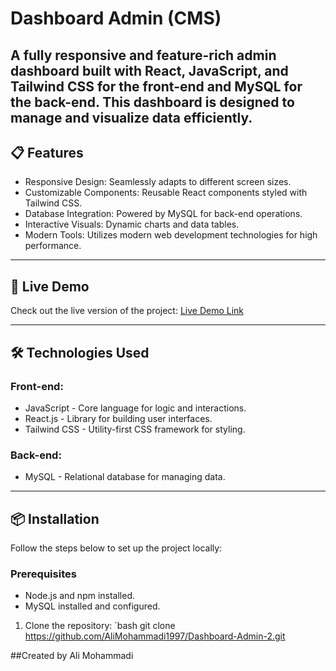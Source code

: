 # Dashboard Admin (CMS)

A fully responsive and feature-rich admin dashboard built with React, JavaScript, and Tailwind CSS for the front-end and MySQL for the back-end. This dashboard is designed to manage and visualize data efficiently.
---

## 📋 Features

- Responsive Design: Seamlessly adapts to different screen sizes.  
- Customizable Components: Reusable React components styled with Tailwind CSS.  
- Database Integration: Powered by MySQL for back-end operations.  
- Interactive Visuals: Dynamic charts and data tables.  
- Modern Tools: Utilizes modern web development technologies for high performance.  

---

## 🚀 Live Demo

Check out the live version of the project: [Live Demo Link](#)

---

## 🛠️ Technologies Used

### Front-end:
- JavaScript - Core language for logic and interactions.
- React.js - Library for building user interfaces.
- Tailwind CSS - Utility-first CSS framework for styling.

### Back-end:
- MySQL - Relational database for managing data.

---

## 📦 Installation

Follow the steps below to set up the project locally:

### Prerequisites
- Node.js and npm installed.
- MySQL installed and configured.

1. Clone the repository:
   `bash
   git clone https://github.com/AliMohammadi1997/Dashboard-Admin-2.git

##Created by Ali Mohammadi
